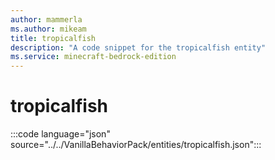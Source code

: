 ```yaml
---
author: mammerla
ms.author: mikeam
title: tropicalfish
description: "A code snippet for the tropicalfish entity"
ms.service: minecraft-bedrock-edition
---
```


# tropicalfish

:::code language="json" source="../../VanillaBehaviorPack/entities/tropicalfish.json":::
